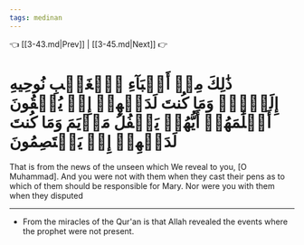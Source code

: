```yaml
---
tags: medinan
---
```


👈 [[3-43.md|Prev]] | [[3-45.md|Next]] 👉

# ذَٰلِكَ مِنۡ أَنۢبَآءِ ٱلۡغَيۡبِ نُوحِيهِ إِلَيۡكَۚ وَمَا كُنتَ لَدَيۡهِمۡ إِذۡ يُلۡقُونَ أَقۡلَٰمَهُمۡ أَيُّهُمۡ يَكۡفُلُ مَرۡيَمَ وَمَا كُنتَ لَدَيۡهِمۡ إِذۡ يَخۡتَصِمُونَ

That is from the news of the unseen which We reveal to you, [O Muhammad]. And you were not with them when they cast their pens as to which of them should be responsible for Mary. Nor were you with them when they disputed

---
- From the miracles of the Qur'an is that Allah revealed the events where the prophet were not present.
